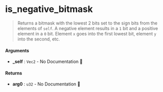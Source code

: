 # is\_negative\_bitmask

>  Returns a bitmask with the lowest 2 bits set to the sign bits from the elements of `self`.
>  A negative element results in a `1` bit and a positive element in a `0` bit.  Element `x` goes
>  into the first lowest bit, element `y` into the second, etc.

#### Arguments

- **\_self** : `Vec2` \- No Documentation 🚧

#### Returns

- **arg0** : `u32` \- No Documentation 🚧